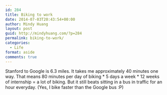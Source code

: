 ```yaml
---
id: 284
title: Biking to work
date: 2014-07-03T20:43:54+00:00
author: Mindy Huang
layout: post
guid: http://mindyhuang.com/?p=284
permalink: biking-to-work/
categories:
  - Life
format: aside
comments: true
---
```

Stanford to Google is 6.3 miles. It takes me approximately 40 minutes one way. That means 80 minutes per day of biking \* 5 days a week \* 12 weeks of internship = a lot of biking. But it still beats sitting in a bus in traffic for an hour everyday. (Yes, I bike faster than the Google bus :P)